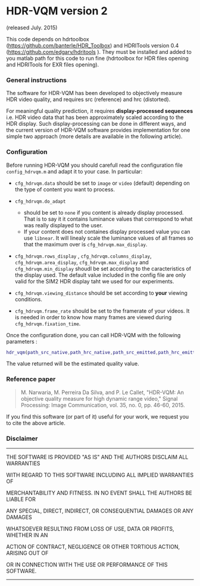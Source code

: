 # HDR-VQM version 2 

(released July. 2015)

This code depends on hdrtoolbox (https://github.com/banterle/HDR_Toolbox) and HDRITools version 0.4 (https://github.com/edgarv/hdritools ). They must be installed and added to you matlab path for this code to run fine (hdrtoolbox for HDR files opening and HDRITools for EXR files opening).

### General  instructions

The software for HDR-VQM has been developed to objectively measure HDR video quality, and requires src (reference) and hrc (distorted).

For meaningful quality prediction, it requires **display-processed sequences** i.e. HDR video data that has been approximately scaled according to the HDR display. Such display-processing can be done in different ways, and the current version of HDR-VQM software provides implementation for one simple two approach (more details are available in the following article).

### Configuration

Before running HDR-VQM you should carefull read the configuration file `config_hdrvqm.m` and adapt it to your case. In particular:

- `cfg_hdrvqm.data` should be set to `image` or `video` (default) depending on the type of content you want to process.

- `cfg_hdrvqm.do_adapt` 
  - should be set to `none` if you content is already display processed. That is to say it it contains luminance values that correspond to what was really displayed to the user.
  - If your content does not containes display processed value you can use `libnear`. It will linealy scale the luminance values of all frames so that the maximum over is `cfg_hdrvqm.max_display`.
- `cfg_hdrvqm.rows_display` , `cfg_hdrvqm.columns_display`, `cfg_hdrvqm.area_display`, `cfg_hdrvqm.max_display` and `cfg_hdrvqm.min_display` shoudl be set according to the caracteristics of the display used. The default value included in the config file are only valid for the SIM2 HDR display taht we used for our experiments.
- `cfg_hdrvqm.viewing_distance` should be set according to **your** viewing conditions.
- `cfg_hdrvqm.frame_rate` should be set to the framerate of your videos. It is needed in order to know how many frames are viewed during `cfg_hdrvqm.fixation_time`. 

Once the configuration done, you can call HDR-VQM with the following parameters : 

```matlab
hdr_vqm(path_src_native,path_hrc_native,path_src_emitted,path_hrc_emitted)
```

The value returned will be the estimated quality value.

### Reference paper

> M. Narwaria, M. Perreira Da Silva, and P. Le Callet, "HDR-VQM: An objective quality measure for high dynamic range video," Signal Processing: Image Communication, vol. 35, no. 0, pp. 46-60, 2015.

If you find this software (or part of it) useful for your work, we request you to cite the above article. 



### Disclaimer

*******************************************************************************

THE SOFTWARE IS PROVIDED "AS IS" AND THE AUTHORS DISCLAIM ALL WARRANTIES

WITH REGARD TO THIS SOFTWARE INCLUDING ALL IMPLIED WARRANTIES OF

MERCHANTABILITY AND FITNESS. IN NO EVENT SHALL THE AUTHORS BE LIABLE FOR

ANY SPECIAL, DIRECT, INDIRECT, OR CONSEQUENTIAL DAMAGES OR ANY DAMAGES

WHATSOEVER RESULTING FROM LOSS OF USE, DATA OR PROFITS, WHETHER IN AN

ACTION OF CONTRACT, NEGLIGENCE OR OTHER TORTIOUS ACTION, ARISING OUT OF

OR IN CONNECTION WITH THE USE OR PERFORMANCE OF THIS SOFTWARE.

*******************************************************************************



 
